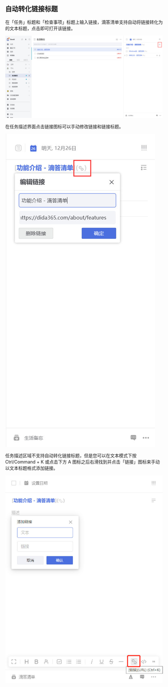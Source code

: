 ## 自动转化链接标题



在「任务」标题和「检查事项」标题上输入链接，滴答清单支持自动将链接转化为的文本标题，点击即可打开该链接。

![images35](../../images/web/72.png)

在任务描述界面点击链接图标可以手动修改链接和链接标题。

![images35](../../images/web/73.png)

任务描述区域不支持自动转化链接标题，但是您可以在文本模式下按 Ctrl/Command + K 或点击下方 A 图标之后右滑找到并点击「链接」图标来手动以文本标题格式添加链接。

![images35](../../images/web/74.png)